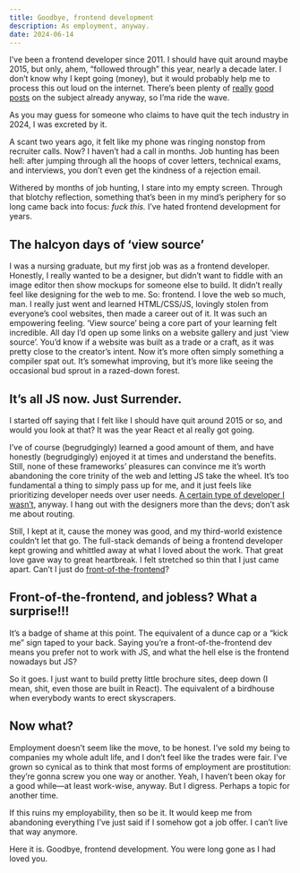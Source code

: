 ```yaml
---
title: Goodbye, frontend development
description: As employment, anyway.
date: 2024-06-14
---
```


I’ve been a frontend developer since 2011. I should have quit around maybe 2015, but only, ahem, “followed through” this year, nearly a decade later. I don’t know why I kept going (money), but it would probably help me to process this out loud on the internet. There’s been plenty of [really](https://joshcollinsworth.com/blog/devaluing-frontend) [good](https://www.ellyloel.com/blog/front-end-development-s-identity-crisis/) [posts](https://www.baldurbjarnason.com/2024/the-deskilling-of-web-dev-is-harming-us-all/) on the subject already anyway, so I’ma ride the wave.

As you may guess for someone who claims to have quit the tech industry in 2024, I was excreted by it.

A scant two years ago, it felt like my phone was ringing nonstop from recruiter calls. Now? I haven’t had a call in months. Job hunting has been hell: after jumping through all the hoops of cover letters, technical exams, and interviews, you don’t even get the kindness of a rejection email.

Withered by months of job hunting, I stare into my empty screen. Through that blotchy reflection, something that’s been in my mind’s periphery for so long came back into focus: *fuck this.* I’ve hated frontend development for years.

## The halcyon days of ‘view source’
I was a nursing graduate, but my first job was as a frontend developer. Honestly, I really wanted to be a designer, but didn’t want to fiddle with an image editor then show mockups for someone else to build. It didn’t really feel like designing for the web to me. So: frontend. I love the web so much, man. I really just went and learned HTML/CSS/JS, lovingly stolen from everyone’s cool websites, then made a career out of it. It was such an empowering feeling. ‘View source’ being a core part of your learning felt incredible. All day I’d open up some links on a website gallery and just ‘view source’. You’d know if a website was built as a trade or a craft, as it was pretty close to the creator’s intent. Now it’s more often simply something a compiler spat out. It’s somewhat improving, but it’s more like seeing the occasional bud sprout in a razed-down forest.

## It’s all JS now. Just Surrender.
I started off saying that I felt like I should have quit around 2015 or so, and would you look at that? It was the year React et al really got going.

I’ve of course (begrudgingly) learned a good amount of them, and have honestly (begrudgingly) enjoyed it at times and understand the benefits. Still, none of these frameworks’ pleasures can convince me it’s worth abandoning the core trinity of the web and letting JS take the wheel. It’s too fundamental a thing to simply pass up for me, and it just feels like prioritizing developer needs over user needs. [A certain type of developer I wasn’t](https://css-tricks.com/the-great-divide/), anyway. I hang out with the designers more than the devs; don’t ask me about routing.

Still, I kept at it, cause the money was good, and my third-world existence couldn’t let that go. The full-stack demands of being a frontend developer kept growing and whittled away at what I loved about the work. That great love gave way to great heartbreak. I felt stretched so thin that I just came apart. Can’t I just do [front-of-the-frontend](https://bradfrost.com/blog/post/front-of-the-front-end-and-back-of-the-front-end-web-development/)?

## Front-of-the-frontend, and jobless? What a surprise!!!
It’s a badge of shame at this point. The equivalent of a dunce cap or a “kick me” sign taped to your back. Saying you’re a front-of-the-frontend dev means you prefer not to work with JS, and what the hell else is the frontend nowadays but JS?

So it goes. I just want to build pretty little brochure sites, deep down (I mean, shit, even those are built in React). The equivalent of a birdhouse when everybody wants to erect skyscrapers.

## Now what?
Employment doesn’t seem like the move, to be honest. I’ve sold my being to companies my whole adult life, and I don’t feel like the trades were fair. I’ve grown so cynical as to think that most forms of employment are prostitution: they’re gonna screw you one way or another. Yeah, I haven’t been okay for a good while—at least work-wise, anyway. But I digress. Perhaps a topic for another time.

If this ruins my employability, then so be it. It would keep me from abandoning everything I’ve just said if I somehow got a job offer. I can’t live that way anymore.

Here it is. Goodbye, frontend development. You were long gone as I had loved you.

